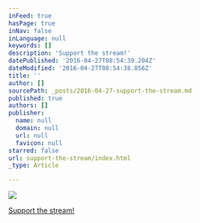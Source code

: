 ```yaml
---
inFeed: true
hasPage: true
inNav: false
inLanguage: null
keywords: []
description: 'Support the stream!'
datePublished: '2016-04-27T08:54:39.204Z'
dateModified: '2016-04-27T08:54:38.856Z'
title: ''
author: []
sourcePath: _posts/2016-04-27-support-the-stream.md
published: true
authors: []
publisher:
  name: null
  domain: null
  url: null
  favicon: null
starred: false
url: support-the-stream/index.html
_type: Article

---
```

![](https://the-grid-user-content.s3-us-west-2.amazonaws.com/c95d630f-86d4-4e94-bb5f-fdfef0832596.png)

[Support the stream!][0]

[0]: https://www.twitchalerts.com/donate/depravare